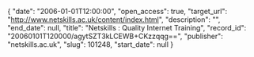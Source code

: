 {
  "date": "2006-01-01T12:00:00", 
  "open_access": true, 
  "target_url": "http://www.netskills.ac.uk/content/index.html", 
  "description": "", 
  "end_date": null, 
  "title": "Netskills : Quality Internet Training", 
  "record_id": "20060101T120000/agytSZT3kLCEWB+CKzzqqg==", 
  "publisher": "netskills.ac.uk", 
  "slug": 101248, 
  "start_date": null
}

